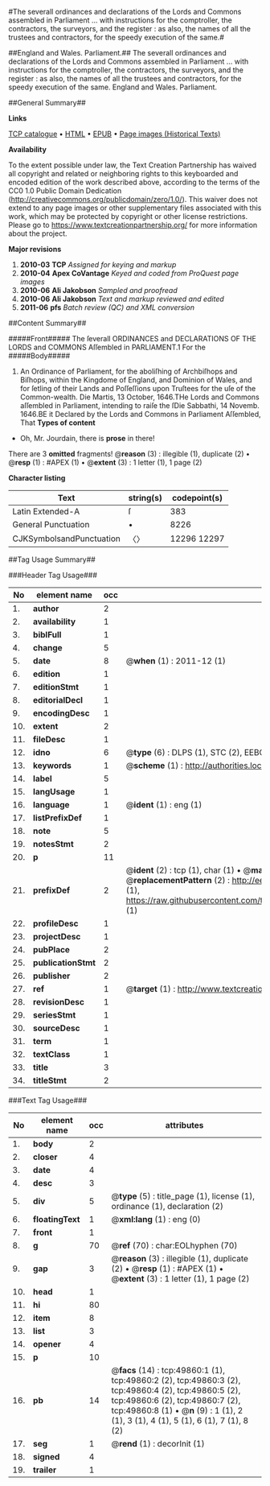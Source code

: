 #The severall ordinances and declarations of the Lords and Commons assembled in Parliament ... with instructions for the comptroller, the contractors, the surveyors, and the register : as also, the names of all the trustees and contractors, for the speedy execution of the same.#

##England and Wales. Parliament.##
The severall ordinances and declarations of the Lords and Commons assembled in Parliament ... with instructions for the comptroller, the contractors, the surveyors, and the register : as also, the names of all the trustees and contractors, for the speedy execution of the same.
England and Wales. Parliament.

##General Summary##

**Links**

[TCP catalogue](http://www.ota.ox.ac.uk/tcp/)  • 
[HTML](http://tei.it.ox.ac.uk/tcp/Texts-HTML/free/A38/A38118.html)  • 
[EPUB](http://tei.it.ox.ac.uk/tcp/Texts-EPUB/free/A38/A38118.epub) • 
[Page images (Historical Texts)](https://historicaltexts.jisc.ac.uk/eebo-11848784e)

**Availability**

To the extent possible under law, the Text Creation Partnership has waived all copyright and related or neighboring rights to this keyboarded and encoded edition of the work described above, according to the terms of the CC0 1.0 Public Domain Dedication (http://creativecommons.org/publicdomain/zero/1.0/). This waiver does not extend to any page images or other supplementary files associated with this work, which may be protected by copyright or other license restrictions. Please go to https://www.textcreationpartnership.org/ for more information about the project.

**Major revisions**

1. __2010-03__ __TCP__ *Assigned for keying and markup*
1. __2010-04__ __Apex CoVantage__ *Keyed and coded from ProQuest page images*
1. __2010-06__ __Ali Jakobson__ *Sampled and proofread*
1. __2010-06__ __Ali Jakobson__ *Text and markup reviewed and edited*
1. __2011-06__ __pfs__ *Batch review (QC) and XML conversion*

##Content Summary##

#####Front#####
The ſeverall ORDINANCES and DECLARATIONS OF THE LORDS and COMMONS Aſſembled in PARLIAMENT.1 For the 
#####Body#####

1. An Ordinance of Parliament, for the aboliſhing of Archbiſhops and Biſhops, within the Kingdome of England, and Dominion of Wales, and for ſetling of their Lands and Poſſeſſions upon Truſtees for the uſe of the Common-wealth.
Die Martis, 13 October, 1646.THe Lords and Commons aſſembled in Parliament, intending to raiſe the ſDie Sabbathi, 14 Novemb. 1646.BE it Declared by the Lords and Commons in Parliament Aſſembled, That 
**Types of content**

  * Oh, Mr. Jourdain, there is **prose** in there!

There are 3 **omitted** fragments! 
 @__reason__ (3) : illegible (1), duplicate (2)  •  @__resp__ (1) : #APEX (1)  •  @__extent__ (3) : 1 letter (1), 1 page (2)

**Character listing**


|Text|string(s)|codepoint(s)|
|---|---|---|
|Latin Extended-A|ſ|383|
|General Punctuation|•|8226|
|CJKSymbolsandPunctuation|〈〉|12296 12297|

##Tag Usage Summary##

###Header Tag Usage###

|No|element name|occ|attributes|
|---|---|---|---|
|1.|__author__|2||
|2.|__availability__|1||
|3.|__biblFull__|1||
|4.|__change__|5||
|5.|__date__|8| @__when__ (1) : 2011-12 (1)|
|6.|__edition__|1||
|7.|__editionStmt__|1||
|8.|__editorialDecl__|1||
|9.|__encodingDesc__|1||
|10.|__extent__|2||
|11.|__fileDesc__|1||
|12.|__idno__|6| @__type__ (6) : DLPS (1), STC (2), EEBO-CITATION (1), OCLC (1), VID (1)|
|13.|__keywords__|1| @__scheme__ (1) : http://authorities.loc.gov/ (1)|
|14.|__label__|5||
|15.|__langUsage__|1||
|16.|__language__|1| @__ident__ (1) : eng (1)|
|17.|__listPrefixDef__|1||
|18.|__note__|5||
|19.|__notesStmt__|2||
|20.|__p__|11||
|21.|__prefixDef__|2| @__ident__ (2) : tcp (1), char (1)  •  @__matchPattern__ (2) : ([0-9\-]+):([0-9IVX]+) (1), (.+) (1)  •  @__replacementPattern__ (2) : http://eebo.chadwyck.com/downloadtiff?vid=$1&page=$2 (1), https://raw.githubusercontent.com/textcreationpartnership/Texts/master/tcpchars.xml#$1 (1)|
|22.|__profileDesc__|1||
|23.|__projectDesc__|1||
|24.|__pubPlace__|2||
|25.|__publicationStmt__|2||
|26.|__publisher__|2||
|27.|__ref__|1| @__target__ (1) : http://www.textcreationpartnership.org/docs/. (1)|
|28.|__revisionDesc__|1||
|29.|__seriesStmt__|1||
|30.|__sourceDesc__|1||
|31.|__term__|1||
|32.|__textClass__|1||
|33.|__title__|3||
|34.|__titleStmt__|2||


###Text Tag Usage###

|No|element name|occ|attributes|
|---|---|---|---|
|1.|__body__|2||
|2.|__closer__|4||
|3.|__date__|4||
|4.|__desc__|3||
|5.|__div__|5| @__type__ (5) : title_page (1), license (1), ordinance (1), declaration (2)|
|6.|__floatingText__|1| @__xml:lang__ (1) : eng (0)|
|7.|__front__|1||
|8.|__g__|70| @__ref__ (70) : char:EOLhyphen (70)|
|9.|__gap__|3| @__reason__ (3) : illegible (1), duplicate (2)  •  @__resp__ (1) : #APEX (1)  •  @__extent__ (3) : 1 letter (1), 1 page (2)|
|10.|__head__|1||
|11.|__hi__|80||
|12.|__item__|8||
|13.|__list__|3||
|14.|__opener__|4||
|15.|__p__|10||
|16.|__pb__|14| @__facs__ (14) : tcp:49860:1 (1), tcp:49860:2 (2), tcp:49860:3 (2), tcp:49860:4 (2), tcp:49860:5 (2), tcp:49860:6 (2), tcp:49860:7 (2), tcp:49860:8 (1)  •  @__n__ (9) : 1 (1), 2 (1), 3 (1), 4 (1), 5 (1), 6 (1), 7 (1), 8 (2)|
|17.|__seg__|1| @__rend__ (1) : decorInit (1)|
|18.|__signed__|4||
|19.|__trailer__|1||
